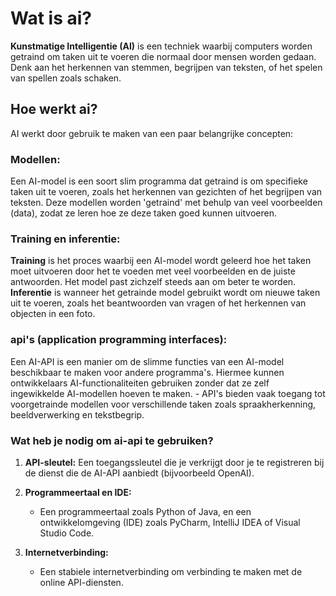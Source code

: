 # Wat is ai?

**Kunstmatige Intelligentie (AI)** is een techniek waarbij computers worden getraind om taken uit te voeren die normaal
door mensen worden gedaan. Denk aan het herkennen van stemmen, begrijpen van teksten, of het spelen van spellen zoals
schaken.

## Hoe werkt ai?

AI werkt door gebruik te maken van een paar belangrijke concepten:

### Modellen:

Een AI-model is een soort slim programma dat getraind is om specifieke taken uit te voeren, zoals het herkennen van
gezichten of het begrijpen van teksten. Deze modellen worden 'getraind' met behulp van veel voorbeelden (data), zodat ze
leren hoe ze deze taken goed kunnen uitvoeren.

### Training en inferentie:

**Training** is het proces waarbij een AI-model wordt geleerd hoe het taken moet uitvoeren door het te voeden met veel
voorbeelden en de juiste antwoorden. Het model past zichzelf steeds aan om beter te worden.
**Inferentie** is wanneer het getrainde model gebruikt wordt om nieuwe taken uit te voeren, zoals het beantwoorden van
vragen of het herkennen van objecten in een foto.

### **api's (application programming interfaces):**

Een AI-API is een manier om de slimme functies van een AI-model beschikbaar te maken voor andere programma's. Hiermee
kunnen ontwikkelaars AI-functionaliteiten gebruiken zonder dat ze zelf ingewikkelde AI-modellen hoeven te maken. - API's
bieden vaak toegang tot voorgetrainde modellen voor verschillende taken zoals spraakherkenning, beeldverwerking en
tekstbegrip.

### Wat heb je nodig om ai-api te gebruiken?

1. **API-sleutel:** Een toegangssleutel die je verkrijgt door je te registreren bij de dienst die de AI-API aanbiedt (bijvoorbeeld OpenAI).

2. **Programmeertaal en IDE:**
   - Een programmeertaal zoals Python of Java, en een ontwikkelomgeving (IDE) zoals PyCharm, IntelliJ IDEA of Visual Studio Code.

3. **Internetverbinding:**
   - Een stabiele internetverbinding om verbinding te maken met de online API-diensten.
 